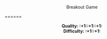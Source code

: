 <p align="center">Breakout Game</p>
======
<p align="center">
  <b>Quality: :+1::+1::+1:</b> <br>
  <b>Difficulty: :+1::+1:</b>
</p>
